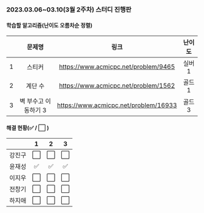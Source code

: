 ### 2023.03.06~03.10(3월 2주차) 스터디 진행판

#### 학습할 알고리즘(난이도 오름차순 정렬)

|      |      문제명      |                             링크                             | 난이도 |
| :--: | :--------------: | :----------------------------------------------------------: | :----: |
|  1   | 스티커 | https://www.acmicpc.net/problem/9465 |  실버1  |
|  2   |  계단 수  | https://www.acmicpc.net/problem/1562 |  골드1  |
|  3   |   벽 부수고 이동하기 3   | https://www.acmicpc.net/problem/16933 |  골드3  |

#### 해결 현황(:white_check_mark: / :white_large_square:  )

|        |          1           |          2           |          3           |
| :----: | :------------------: | :------------------: | :------------------: |
| 강진구 | :white_large_square: | :white_large_square: | :white_large_square: |
| 윤재성 | :white_check_mark: | :white_check_mark: | :white_check_mark: |
| 이지우 | :white_large_square: | :white_large_square: | :white_large_square: |
| 전창기 |  :white_large_square:  |  :white_large_square:  |  :white_large_square:  |
| 하지애 | :white_large_square: | :white_large_square: | :white_large_square: |
